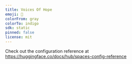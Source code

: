 ```yaml
---
title: Voices Of Hope
emoji: 🏢
colorFrom: gray
colorTo: indigo
sdk: static
pinned: false
license: mit
---
```


Check out the configuration reference at https://huggingface.co/docs/hub/spaces-config-reference

